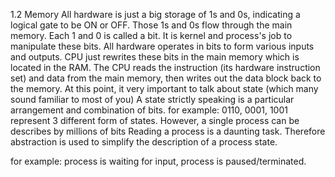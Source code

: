 1.2 Memory
All hardware is just a big storage of 1s and 0s, indicating a logical gate to be ON or OFF.
Those 1s and 0s flow through the main memory.
Each 1 and 0 is called a bit.
It is kernel and process's job to manipulate these bits.
All hardware operates in bits to form various inputs and outputs.
CPU just rewrites these bits in the main memory which  is located in the RAM.
The CPU reads the instruction (its hardware instruction set) and data from the main memory, then writes out the data block back to the memory.
At this point, it very important to talk about state (which many sound familiar to most of you)
A state strictly speaking is a particular arrangement and combination of bits.
for example: 0110, 0001, 1001 represent 3 different form of states.
However, a single process can be describes by millions of bits
Reading a process is a daunting task. Therefore abstraction is used to simplify the description of a process state.

for example: process is waiting for input, process is paused/terminated.